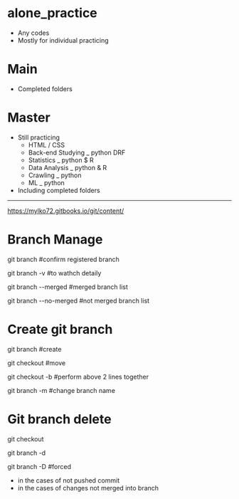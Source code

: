 # alone_practice
- Any codes
- Mostly for individual practicing

# Main
- Completed folders

# Master
- Still practicing
  - HTML / CSS
  - Back-end Studying _ python DRF
  - Statistics _ python $ R
  - Data Analysis _ python & R
  - Crawling _ python
  - ML _ python
- Including completed folders

----------------------------------------------
https://mylko72.gitbooks.io/git/content/

# Branch Manage
git branch   #confirm registered branch

git branch -v   #to wathch detaily

git branch --merged   #merged branch list

git branch --no-merged   #not merged branch list

# Create git branch
git branch <branch name>   #create

git checkout <branch name>   #move

git checkout -b <branch name>   #perform above 2 lines together

git branch -m <branch name> <new branch name>   #change branch name


# Git branch delete
git checkout <another branch>

git branch -d <branch name>

git branch -D <branch name>   #forced
- in the cases of not pushed commit 
- in the cases of changes not merged into branch
